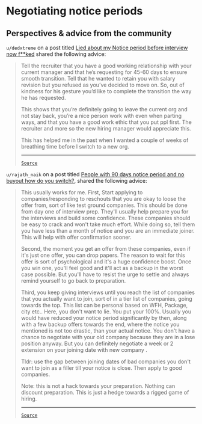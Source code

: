 # Negotiating notice periods

## Perspectives & advice from the community

`u/dedxtreme` on a post titled
[Lied about my Notice period before interview now f\*\*ked](https://www.reddit.com/r/developersIndia/comments/1b875sd/lied_about_my_notice_period_before_interview_now/)
shared the following advice:

<blockquote>

Tell the recruiter that you have a good working relationship with your current
manager and that he’s requesting for 45-60 days to ensure smooth transition.
Tell that he wanted to retain you with salary revision but you refused as you’ve
decided to move on. So, out of kindness for his gesture you’d like to complete
the transition the way he has requested.

This shows that you’re definitely going to leave the current org and not stay
back, you’re a nice person work with even when parting ways, and that you have a
good work ethic that you put ppl first. The recruiter and more so the new hiring
manager would appreciate this.

This has helped me in the past when I wanted a couple of weeks of breathing time
before I switch to a new org.

---

[`Source`](https://www.reddit.com/r/developersIndia/comments/1b875sd/comment/ktpodj4/?utm_source=share&utm_medium=web3x&utm_name=web3xcss&utm_term=1&utm_content=share_button)

</blockquote>

`u/rajath_naik` on a post titled [People with 90 days notice period and no buyout how do you switch?](https://www.reddit.com/r/developersIndia/comments/1gccqao/people_with_90_days_notice_period_and_no_buyout/), shared the following advice:

<blockquote>

This usually works for me. First, Start applying to companies/responding to reschouts that you are okay to loose the offer from, sort of like test ground companies. This should be done from day one of interview prep. They'll usually help prepare you for the interviews and build some confidence. These companies should be easy to crack and won't take much effort. While doing so, tell them you have less than a month of notice and you are an immediate joiner. This will help with offer confirmation sooner.

Second, the moment you get an offer from these companies, even if it's just one offer, you can drop papers. The reason to wait for this offer is sort of psychological and it's a huge confidence boost. Once you win one, you'll feel good and it'll act as a backup in the worst case possible. But you'll have to resist the urge to settle and always remind yourself to go back to preparation.

Third, you keep giving interviews until you reach the list of companies that you actually want to join, sort of in a tier list of companies, going towards the top. This list can be personal based on WFH, Package, city etc.. Here, you don't want to lie. You put your 100%. Usually you would have reduced your notice period significantly by then, along with a few backup offers towards the end, where the notice you mentioned is not too drastic, than your actual notice. You don't have a chance to negotiate with your old company because they are in a lose position anyway. But you can definitely negotiate a week or 2 extension on your joining date with new company .

Tldr: use the gap between joining dates of bad companies you don't want to join as a filler till your notice is close. Then apply to good companies.

Note: this is not a hack towards your preparation. Nothing can discount preparation. This is just a hedge towards a rigged game of hiring.

---

[`Source`](https://www.reddit.com/r/developersIndia/comments/1gccqao/comment/ltt9o2z/?utm_source=share&utm_medium=web3x&utm_name=web3xcss&utm_term=1&utm_content=share_button)

</blockquote>
